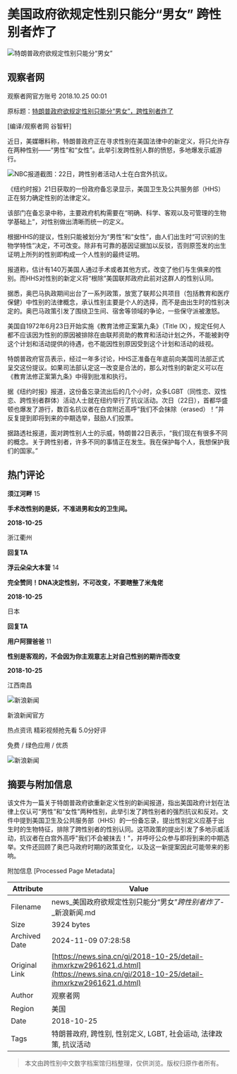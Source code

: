 # 美国政府欲规定性别只能分“男女” 跨性别者炸了

![特朗普政府欲规定性别只能分“男女”](//n.sinaimg.cn/sinakd10200/360/w180h180/20221208/efc8-204e9ae748fd985652297c80f26736d5.jpg)

## 观察者网

观察者网官方账号 2018.10.25 00:01

原标题：[特朗普政府欲规定性别只能分“男女”，跨性别者炸了](https://news.sina.cn/news_zt/keyword.d.html?vt=4&k=%E7%89%B9%E6%9C%97%E6%99%AE)

\[编译/观察者网 谷智轩\]

近日，美媒曝料称，特朗普政府正在寻求性别在美国法律中的新定义，将只允许存在两种性别——“男性”和“女性”。此举引发跨性别人群的愤怒，多地爆发示威游行。

![NBC报道截图：22日，跨性别者活动人士在白宫外抗议。](//k.sinaimg.cn/n/news/transform/155/w550h405/20181025/i79X-hmxrkzw2971449.jpg/w700d1q75cms.jpg?by=cms_fixed_width)

《纽约时报》21日获取的一份政府备忘录显示，美国卫生及公共服务部（HHS）正在努力确定性别的法律定义。

该部门在备忘录中称，主要政府机构需要在“明确、科学、客观以及可管理的生物学基础上”，对性别做出清晰而统一的定义。

根据HHS的提议，性别只能被划分为“男性”和“女性”，由人们出生时“可识别的生物学特性”决定，不可改变。除非有可靠的基因证据加以反驳，否则原签发的出生证明上所列的性别即构成一个人性别的最终证明。

报道称，估计有140万美国人通过手术或者其他方式，改变了他们与生俱来的性别。而HHS对性别的新定义将“根除”美国联邦政府此前对这群人的性别认同。

据悉，奥巴马执政期间出台了一系列政策，放宽了联邦公共项目（包括教育和医疗保健）中性别的法律概念，承认性别主要是个人的选择，而不是由出生时的性别决定的。奥巴马政策引发了围绕卫生间、宿舍等领域的争论，一些保守派被激怒。

美国自1972年6月23日开始实施《教育法修正案第九条》（Title IX），规定任何人都不应该因为性别的原因被排除在由联邦资助的教育和活动计划之外，不能被剥夺这个计划和活动提供的待遇，也不能因性别原因受到这个计划和活动的歧视。

特朗普政府官员表示，经过一年多讨论，HHS正准备在年底前向美国司法部正式呈交这份提议。如果司法部认定这一改变是合法的，那么对性别的新定义可以在《教育法修正案第九条》中得到批准和执行。

据《纽约时报》报道，这份备忘录流出后的几个小时，众多LGBT（同性恋、双性恋、跨性别者群体）活动人士就在纽约举行了抗议活动。次日（22日），首都华盛顿也爆发了游行，数百名抗议者在白宫附近高呼“我们不会抹除（erased）！”并反复提到即将到来的中期选举，鼓励人们投票。

据路透社报道，面对跨性别人士的示威，特朗普22日表示，“我们现在有很多不同的概念。关于跨性别者，许多不同的事情正在发生。我在保护每个人，我想保护我们的国家。”

## 热门评论

**须江河畔** 15

**手术改性别的是妖，不准进男和女的卫生间。**

**2018-10-25**

浙江衢州

**回复TA**

**浮云朵朵大本营** 14

**完全赞同！DNA决定性别，不可改变，不要瞎整了米鬼佬**

**2018-10-25**

日本

**回复TA**

**用户阿狸爸爸** 11

**性别是客观的，不会因为你主观意志上对自己性别的期许而改变**

**2018-10-25**

江西南昌

![新浪新闻](https://n.sinaimg.cn/default/2fb77759/20151125/320X320.png)

新浪新闻官方

热点资讯 精彩视频抢先看 5.0分好评

免费 / 绿色应用 / 优质

![新浪新闻](https://n.sinaimg.cn/default/80905340/20200331/sinalogo.png)

## 摘要与附加信息

<!-- tcd_abstract -->
该文件为一篇关于特朗普政府欲重新定义性别的新闻报道，指出美国政府计划在法律上仅认可“男性”和“女性”两种性别，此举引发了跨性别者的强烈抗议和反对。文件中提到美国卫生及公共服务部（HHS）的一份备忘录，提出性别定义应基于出生时的生物特征，排除了跨性别者的性别认同。这项政策的提出引发了多地示威活动，抗议者在白宫外高呼"我们不会被抹去！"，并呼吁公众参与即将到来的中期选举。文件还回顾了奥巴马政府时期的政策变化，以及这一新提案因此可能带来的影响。
<!-- tcd_abstract_end -->

附加信息 [Processed Page Metadata]

| Attribute       | Value                                  |
|-----------------|----------------------------------------|
| Filename        | news_美国政府欲规定性别只能分“男女”_跨性别者炸了_-_新浪新闻.md                             |
| Size            | 3924 bytes                           |
| Archived Date   | 2024-11-09 07:28:58                             |
| Original Link   | [https://news.sina.cn/gj/2018-10-25/detail-ihmxrkzw2961621.d.html](https://news.sina.cn/gj/2018-10-25/detail-ihmxrkzw2961621.d.html)                       |
| Author          | 观察者网                               |
| Region          | 美国                               |
| Date            | 2018-10-25                                 |
| Tags            | 特朗普政府, 跨性别, 性别定义, LGBT, 社会运动, 法律政策, 抗议活动                                 |
>
> 本文由跨性别中文数字档案馆归档整理，仅供浏览。版权归原作者所有。
>